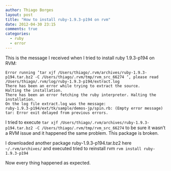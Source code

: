 ```yaml
---
author: Thiago Borges
layout: post
title: "How to install ruby-1.9.3-p194 on rvm"
date: 2012-04-30 23:15
comments: true
categories:
  - ruby
  - error
---
```


This is the message I received when I tried to install ruby 1.9.3-p194 on RVM:

```
Error running ‘tar xjf /Users/thiago/.rvm/archives/ruby-1.9.3-p194.tar.bz2 -C /Users/thiago/.rvm/tmp/rvm_src_66274 ‘, please read /Users/thiago/.rvm/log/ruby-1.9.3-p194/extract.log
There has been an error while trying to extract the source.
Halting the installation.
There has been an error fetching the ruby interpreter. Halting the installation.
On the log file extract.log was the message:
ruby-1.9.3-p194/ext/tk/sample/demos-jp/spin.rb: (Empty error message)
tar: Error exit delayed from previous errors.
```

<!--more-->

I tried to execute `tar xjf /Users/thiago/.rvm/archives/ruby-1.9.3-p194.tar.bz2 -C /Users/thiago/.rvm/tmp/rvm_src_66274` to be sure it wasn’t a RVM issue and it happened the same problem. This package is broken.

I downloaded another package ruby-1.9.3-p194.tar.bz2 here `~/.rvm/archives/` and executed tried to reinstall rvm `rvm install ruby-1.9.3-p194`

Now every thing happened as expected.